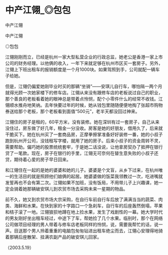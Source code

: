 # 中产江翎_◎包包

中产江翎

中产江翎

◎包包

江翎刚刚而立，已经是杭州一家大型私营企业的行政总监，她老公是香港一家上市公司的财务经理。以他俩的收入，一年下来就足够在杭州市区买一套房子。另外，江翎上下班出租车的报销额度是一个月1000块。如果驾照到手，公司就配一辆车子给她。

但是，江翎仍偏爱她刚毕业时买的那辆“坐骑”——安琪儿自行车，哪怕隔一两个月就得光顾一次她家楼下的修车店。江翎从来没有跟修车店的老板说过自己的职业，那个善良的老板看着她的眼神总是带着点怜悯，配个小零件什么的经常不收钱。江翎顺水推舟地笑纳。去年快要过年的时候，她从钱包里随随便便地掏了张超市购物券送给那个老板，那个老板看到面值“500元”，老半天都没回过神来。

江翎住的房子是租的，60平方米，没有装修。她在深圳有过一套房子，自己从来没住过，房东做了好几年，租金一分没收。房客是她的好朋友，借用久了，后来就干脆买下。她在杭州买了一套商品房，正摩拳擦掌准备好好装修一番，她的小叔子跑到杭州开公司，没钱租写字楼，就用了她的房子。后来小叔子的资金周转不灵，需要帮助。偏巧她的股票统统套牢，于是她二话没说，让他拿房契办了抵押在银行贷了一笔款。现在，房子在银行的手里，江翎无可奈何在替生意失败的小叔子还贷，期待着心爱的房子早日回来。

和江翎住在一起的是她的婆婆和她的儿子。婆婆是个文盲，从乡下过来，在杭州唯一的生活目的就是照顾他们娘俩的起居。她婆婆做的饭菜我领教过一次，吃进嘴就发誓再也不会有第二次。江翎如果不加班，没有饭局，不用带儿子上兴趣课，她一定会骑着她那辆破安琪儿到农贸市场去采购未来一星期的物品。

前不久，她又到农贸市场大宗采购，在自行车前自行车后放了满满当当的蔬菜、肉类、海鲜和水果。在快到家的十字路口一个急刹车，自行车的后座轰然倒塌，苹果和桔子滚了一地。江翎狼狈地蹲在地上捡水果，发生了戏剧性的一幕。她大学时代的男友刚好坐出租车经过，中途下了车，帮她捡了几个水果。临别时，那个在网络公司做项目经理的男人带着与修车店老板同样的怜悯，说，需要我帮忙的话，说一声。目送那个男人拎着重重的电脑包匆匆钻进出租车绝尘而去，江翎心安理得地骑着那辆后座散架、挂满农副产品的破安琪儿回家。

（2003.5.19）
